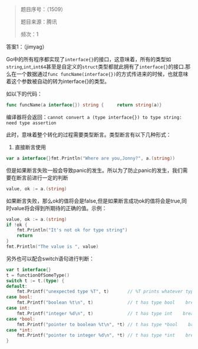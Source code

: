 > 题目序号：（1509）
>
> 题目来源：腾讯
>
> 频次：1

答案1：（jimyag）

Go中的所有程序都实现了`interface{}`的接口，这意味着，所有的类型如`string`,`int`,`int64`甚至是自定义的`struct`类型都就此拥有了`interface{}`的接口.那么在一个数据通过`func funcName(interface{})`的方式传进来的时候，也就意味着这个参数被自动的转为interface{}的类型。

如以下的代码：

```go
func funcName(a interface{}) string {     return string(a)}
```

编译器将会返回：`cannot convert a (type interface{}) to type string: need type assertion`

此时，意味着整个转化的过程需要类型断言。类型断言有以下几种形式：

1. 直接断言使用

```go
var a interface{}fmt.Println("Where are you,Jonny?", a.(string))
```

但是如果断言失败一般会导致panic的发生。所以为了防止panic的发生，我们需要在断言前进行一定的判断

```go
value, ok := a.(string)
```

如果断言失败，那么ok的值将会是false,但是如果断言成功ok的值将会是true,同时value将会得到所期待的正确的值。示例：

```go
value, ok := a.(string)
if !ok {
    fmt.Println("It's not ok for type string")
    return
}
fmt.Println("The value is ", value)
```


另外也可以配合switch语句进行判断：

```go
var t interface{}
t = functionOfSomeType()
switch t := t.(type) {
default:
    fmt.Printf("unexpected type %T", t)       // %T prints whatever type t has    break
case bool:
    fmt.Printf("boolean %t\n", t)             // t has type bool    break
case int:
    fmt.Printf("integer %d\n", t)             // t has type int    break
case *bool:
    fmt.Printf("pointer to boolean %t\n", *t) // t has type *bool    break
case *int:
    fmt.Printf("pointer to integer %d\n", *t) // t has type *int    break
}
```
